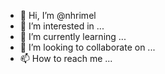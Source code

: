 - 👋 Hi, I’m @nhrimel
- 👀 I’m interested in ...
- 🌱 I’m currently learning ...
- 💞️ I’m looking to collaborate on ...
- 📫 How to reach me ...

<!---
nhrimel/nhrimel is a ✨ special ✨ repository because its `README.md` (this file) appears on your GitHub profile.
You can click the Preview link to take a look at your changes.
--->
